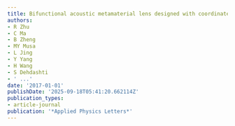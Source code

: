 ```yaml
---
title: Bifunctional acoustic metamaterial lens designed with coordinate transformation
authors:
- R Zhu
- C Ma
- B Zheng
- MY Musa
- L Jing
- Y Yang
- H Wang
- S Dehdashti
- ' ...'
date: '2017-01-01'
publishDate: '2025-09-18T05:41:20.662114Z'
publication_types:
- article-journal
publication: '*Applied Physics Letters*'
---
```

